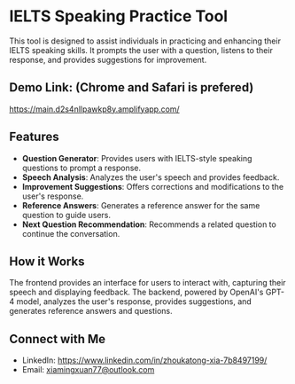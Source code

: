 # IELTS Speaking Practice Tool

This tool is designed to assist individuals in practicing and enhancing their IELTS speaking skills. It prompts the user with a question, listens to their response, and provides suggestions for improvement.

## Demo Link: (Chrome and Safari is prefered)
https://main.d2s4nllpawkp8y.amplifyapp.com/

## Features
- **Question Generator**: Provides users with IELTS-style speaking questions to prompt a response.
- **Speech Analysis**: Analyzes the user's speech and provides feedback.
- **Improvement Suggestions**: Offers corrections and modifications to the user's response.
- **Reference Answers**: Generates a reference answer for the same question to guide users.
- **Next Question Recommendation**: Recommends a related question to continue the conversation.

## How it Works
The frontend provides an interface for users to interact with, capturing their speech and displaying feedback. The backend, powered by OpenAI's GPT-4 model, analyzes the user's response, provides suggestions, and generates reference answers and questions.

## Connect with Me
- LinkedIn: https://www.linkedin.com/in/zhoukatong-xia-7b8497199/
- Email: xiamingxuan77@outlook.com


